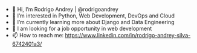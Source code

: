 - 👋 Hi, I’m Rodrigo Andrey | @rodrigoandrey
- 👀 I’m interested in Python, Web Development, DevOps and Cloud
- 🌱 I’m currently learning more about Django and Data Engineering
- 💞️ I am looking for a job opportunity in web development
- 📫 How to reach me: https://www.linkedin.com/in/rodrigo-andrey-silva-6742401a3/

<!---
rodrigoandrey/rodrigoandrey is a ✨ special ✨ repository because its `README.md` (this file) appears on your GitHub profile.
You can click the Preview link to take a look at your changes.
--->
